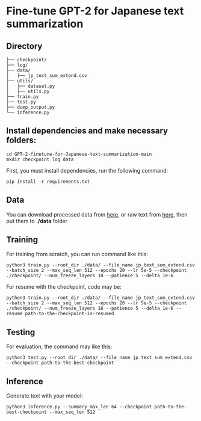 # Fine-tune GPT-2 for Japanese text summarization

## Directory
    ├── checkpoint/
    ├── log/
    ├── data/
    │   ├── jp_text_sum_extend.csv
    ├── utils/
    │   ├── dataset.py
    │   ├── utils.py
    ├── train.py
    ├── test.py
    ├── dump_output.py
    └── inference.py

## Install dependencies and make necessary folders:
```shell
cd GPT-2-finetune-for-Japanese-text-summarization-main
mkdir checkpoint log data
```
First, you must install dependencies, run the following command:
```shell
pip install -r requirements.txt
```

## Data
You can download processed data from [here](https://drive.google.com/file/d/1WKmIu7WIXGcroURhKYUukbO_5D_zGiOZ/view?usp=sharing), or raw text from [here](https://drive.google.com/file/d/1ZaKB5q6UN_3XGCj-jo-9Q-j-koUqaDol/view?usp=sharing), then put them to <b>./data</b> folder
## Training

For training from scratch, you can run command like this:

```shell
python3 train.py --root_dir ./data/ --file_name jp_text_sum_extend.csv --batch_size 2 --max_seq_len 512 --epochs 20 --lr 5e-5 --checkpoint ./checkpoint/ --num_freeze_layers 18 --patience 5 --delta 1e-6
```

For resume with the checkpoint, code may be:
```shell
python3 train.py --root_dir ./data/ --file_name jp_text_sum_extend.csv --batch_size 2 --max_seq_len 512 --epochs 20 --lr 5e-5 --checkpoint ./checkpoint/ --num_freeze_layers 18 --patience 5 --delta 1e-6 --resume path-to-the-checkpoint-is-resumed
```

## Testing

For evaluation, the command may like this:

```shell
python3 test.py --root_dir ./data/ --file_name jp_text_sum_extend.csv --checkpoint path-to-the-best-checkpoint
```

## Inference
Generate text with your model:
```shell
python3 inference.py --summary_max_len 64 --checkpoint path-to-the-best-checkpoint --max_seq_len 512
```